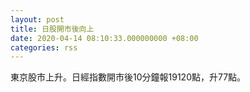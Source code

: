 ```yaml
---
layout: post
title: 日股開市後向上
date: 2020-04-14 08:10:33.000000000 +08:00
categories: rss
---
```


東京股市上升。日經指數開市後10分鐘報19120點，升77點。

